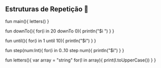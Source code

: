 ## Estruturas de Repetição :repeat:

fun main(){
   letters()
    }

fun downTo(){
    for(i in 20 downTo 0){
       println("$i ")
    }
}

fun until(){
    for(i in 1 until 10){
        println("$i")
    }
}

fun step(num:Int){
    for(i in 0..10 step num){
        println("$i")
    }
}

fun letters(){
    var array = "string"
    for(l in array){
        print(l.toUpperCase())
    }
}



